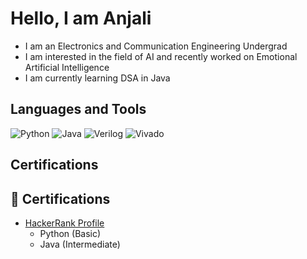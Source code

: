 # Hello, I am Anjali
- I am an Electronics and Communication Engineering Undergrad
- I am interested in the field of AI and recently worked on Emotional Artificial Intelligence
- I am currently learning DSA in Java

## Languages and Tools
![Python](https://img.shields.io/badge/Python-blue?logo=python)
![Java](https://img.shields.io/badge/Java-orange?logo=java)
![Verilog](https://img.shields.io/badge/Verilog-green)
![Vivado](https://img.shields.io/badge/Vivado-yellow)

## Certifications
## 🏅 Certifications
- [HackerRank Profile](https://www.hackerrank.com/@anjalimbagaria)
  - Python (Basic)
  - Java (Intermediate)



